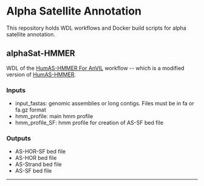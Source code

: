 # Alpha Satellite Annotation

This repository holds WDL workflows and Docker build scripts for alpha satellite annotation.

## alphaSat-HMMER

WDL of the [HumAS-HMMER For AnVIL](https://github.com/fedorrik/HumAS-HMMER_for_AnVIL) workflow -- which is a modified version of [HumAS-HMMER](https://github.com/enigene/HumAS-HMMER).

### Inputs

* input_fastas: genomic assemblies or long contigs. Files must be in fa or fa.gz format
* hmm_profile: main hmm profile
* hmm_profile_SF: hmm profile for creation of AS-SF bed file

### Outputs

* AS-HOR-SF bed file
* AS-HOR bed file
* AS-Strand bed file
* AS-SF bed file

------------------ 


